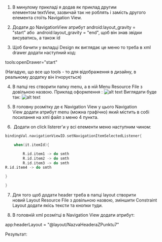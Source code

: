 1.  В минулому прикладі я додав як приклад другим елементом textView, зазвичай так не роблять і замість другого елемента стоїть Navigation View. 
    
2.  Додати до NavigationView атрибут android:layout_gravity = "start" або  android:layout_gravity = "end", щоб він знав звідки висуватись, а також id 
    
3.  Щоб бачити у вкладці Design як виглядає це меню то треба в xml drawer додати наступний код: 
    

tools:openDrawer="start" 

(Нагадую, що все що tools - то для відображення в дизайну, в реальному додатку він ігнорується) 

4.  В папці res створити папку menu, а в ній Menu Resource File з довільною назвою. Приклад оформлення :
![alt text](pictures/NavigationView-1.png)
Виглядати буде так:
![alt text](pictures/NavigationView-2.png)
5.  В головну розмітку де є Navigation View у цього Navigation View додати атрибут menu (можна графічно) який містить в собі посилання на xml файл з меню 4 пункта. 
    
6.   Додати on click listerer'и у всі елементи меню наступним чином: 
    

```kotlin
bindingVal.navigationViewID.setNavigationItemSelectedListener{ 

	when(it.itemId){ 

		R.id.item1 -> do smth 
		R.id.item2 -> do smth 
		R.id.item3 -> do smth 
R.id.item4 -> do smth 

} 

} 
```




7.  Для того щоб додати header треба в папці layout створити новий Layout Resource File з довільною назвою, зміншити Constraint Layout додати якісь тексти та кнопки туди. 
    
8.  В головній xml розмітці в Navigation View додати атрибут: 
    

app:headerLayout = "@layout/NazvaHeaderaZPunktu7" 

Результат: